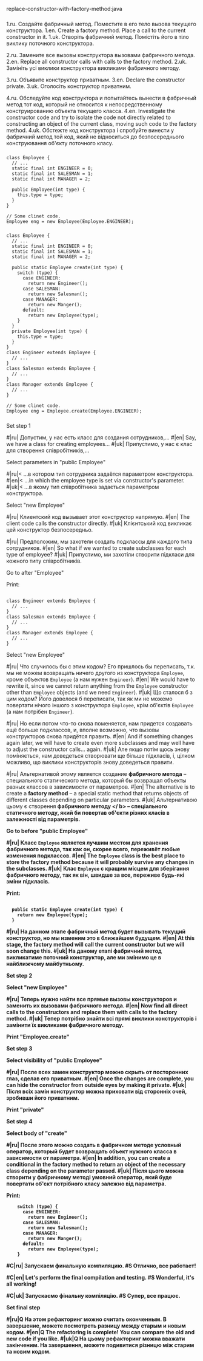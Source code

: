 replace-constructor-with-factory-method:java

###

1.ru. Создайте фабричный метод. Поместите в его тело вызова текущего конструктора.
1.en. Create a factory method. Place a call to the current constructor in it.
1.uk. Створіть фабричний метод. Помістіть його в тіло виклику поточного конструктора.

2.ru. Замените все вызовы конструктора вызовами фабричного метода.
2.en. Replace all constructor calls with calls to the factory method.
2.uk. Замініть усі виклики конструктора викликами фабричного методу.

3.ru. Объявите конструктор приватным.
3.en. Declare the constructor private.
3.uk. Оголосіть конструктор приватним.

4.ru. Обследуйте код конструктора и попытайтесь вынести в фабричный метод тот код, который не относится к непосредственному конструированию объекта текущего класса.
4.en. Investigate the constructor code and try to isolate the code not directly related to constructing an object of the current class, moving such code to the factory method.
4.uk. Обстежте код конструктора і спробуйте винести у фабричний метод той код, який не відноситься до безпосереднього конструювання об'єкту поточного класу.



###

```
class Employee {
  // ...
  static final int ENGINEER = 0;
  static final int SALESMAN = 1;
  static final int MANAGER = 2;

  public Employee(int type) {
    this.type = type;
  }
}

// Some clinet code.
Employee eng = new Employee(Employee.ENGINEER);
```

###

```
class Employee {
  // ...
  static final int ENGINEER = 0;
  static final int SALESMAN = 1;
  static final int MANAGER = 2;

  public static Employee create(int type) {
    switch (type) {
      case ENGINEER:
        return new Engineer();
      case SALESMAN:
        return new Salesman();
      case MANAGER:
        return new Manger();
      default:
        return new Employee(type);
    }
  }
  private Employee(int type) {
    this.type = type;
  }
}
class Engineer extends Employee {
  // ...
}
class Salesman extends Employee {
  // ...
}
class Manager extends Employee {
  // ...
}

// Some clinet code.
Employee eng = Employee.create(Employee.ENGINEER);
```

###

Set step 1

#|ru| Допустим, у нас есть класс для создания сотрудников,…
#|en| Say, we have a class for creating employees…
#|uk| Припустимо, у нас є клас для створення співробітників,…

Select parameters in "public Employee"

#|ru|< …в котором тип сотрудника задаётся параметром конструктора.
#|en|< …in which the employee type is set via constructor's parameter.
#|uk|< …в якому тип співробітника задається параметром конструктора.

Select "new Employee"

#|ru| Клиентский код вызывает этот конструктор напрямую.
#|en| The client code calls the constructor directly.
#|uk| Клієнтський код викликає цей конструктор безпосередньо.

#|ru| Предположим, мы захотели создать подклассы для каждого типа сотрудников.
#|en| So what if we wanted to create subclasses for each type of employee?
#|uk| Припустимо, ми захотіли створити підкласи для кожного типу співробітників.

Go to after "Employee"

Print:
```

class Engineer extends Employee {
  // ...
}
class Salesman extends Employee {
  // ...
}
class Manager extends Employee {
  // ...
}
```

Select "new Employee"

#|ru| Что случилось бы с этим кодом? Его пришлось бы переписать, т.к. мы не можем возвращать ничего другого из конструктора <code>Employee</code>, кроме объектов <code>Employee</code> (а нам нужен <code>Engineer</code>).
#|en| We would have to rewrite it, since we cannot return anything from the <code>Employee</code> constructor other than <code>Employee</code> objects (and we need <code>Engineer</code>).
#|uk| Що сталося б з цим кодом? Його довелося б переписати, так як ми не можемо повертати нічого іншого з конструктора <code>Employee</code>, крім об'єктів <code>Employee</code> (а нам потрібен <code>Engineer</code>).

#|ru| Но если потом что-то снова поменяется, нам придется создавать ещё больше подклассов, и, вполне возможно, что вызовы конструкторов снова придётся править.
#|en| And if something changes again later, we will have to create even more subclasses and may well have to adjust the constructor calls… again.
#|uk| Але якщо потім щось знову поміняється, нам доведеться створювати ще більше підкласів, і, цілком можливо, що виклики конструкторів знову доведеться правити.

#|ru| Альтернативой этому является создание <b>фабричного метода</b> – специального статического метода, который бы возвращал объекты разных классов в зависимости от параметров.
#|en| The alternative is to create a <b>factory method</b> – a special static method that returns objects of different classes depending on particular parameters.
#|uk| Альтернативою цьому є створення <b> фабричного методу </ b> – спеціального статичного методу, який би повертав об'єкти різних класів в залежності від параметрів.

Go to before "public Employee"

#|ru| Класс <code>Employee</code> является лучшим местом для хранения фабричного метода, так как он, скорее всего, переживёт любые изменения подклассов.
#|en| The <code>Employee</code> class is the best place to store the factory method because it will probably survive any changes in the subclasses.
#|uk| Клас <code>Employee</code> є кращим місцем для зберігання фабричного методу, так як він, швидше за все, переживе будь-які зміни підкласів.

Print:
```

  public static Employee create(int type) {
    return new Employee(type);
  }
```

#|ru| На данном этапе фабричный метод будет вызывать текущий конструктор, но мы изменим это в ближайшем будущем.
#|en| At this stage, the factory method will call the current constructor but we will soon change this.
#|uk| На даному етапі фабричний метод викликатиме поточний конструктор, але ми змінимо це в найближчому майбутньому.

Set step 2

Select "new Employee"

#|ru| Теперь нужно найти все прямые вызовы конструкторов и заменить их вызовами фабричного метода.
#|en| Now find all direct calls to the constructors and replace them with calls to the factory method.
#|uk| Тепер потрібно знайти всі прямі виклики конструкторів і замінити їх викликами фабричного методу.

Print "Employee.create"

Set step 3

Select visibility of "public Employee"

#|ru| После всех замен конструктор можно скрыть от посторонних глаз, сделав его приватным.
#|en| Once the changes are complete, you can hide the constructor from outside eyes by making it private.
#|uk| Після всіх замін конструктор можна приховати від сторонніх очей, зробивши його приватним.

Print "private"

Set step 4

Select body of "create"

#|ru| После этого можно создать в фабричном методе условный оператор, который будет возвращать объект нужного класса в зависимости от параметра.
#|en| In addition, you can create a conditional in the factory method to return an object of the necessary class depending on the parameter passed.
#|uk| Після цього можна створити у фабричному методі умовний оператор, який буде повертати об'єкт потрібного класу залежно від параметра.

Print:
```
    switch (type) {
      case ENGINEER:
        return new Engineer();
      case SALESMAN:
        return new Salesman();
      case MANAGER:
        return new Manger();
      default:
        return new Employee(type);
    }
```

#C|ru| Запускаем финальную компиляцию.
#S Отлично, все работает!

#C|en| Let's perform the final compilation and testing.
#S Wonderful, it's all working!

#C|uk| Запускаємо фінальну компіляцію.
#S Супер, все працює.

Set final step

#|ru|Q На этом рефакторинг можно считать оконченным. В завершение, можете посмотреть разницу между старым и новым кодом.
#|en|Q The refactoring is complete! You can compare the old and new code if you like.
#|uk|Q На цьому рефакторинг можна вважати закінченим. На завершення, можете подивитися різницю між старим та новим кодом.